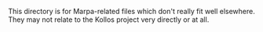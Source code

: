 This directory is for Marpa-related files which don't really fit well
elsewhere.  They may not relate to the Kollos project very directly or
at all.
